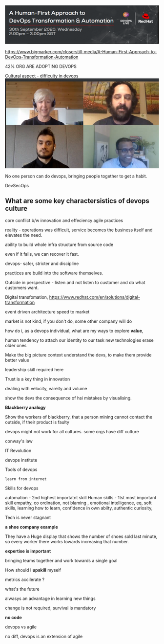 ![](2020-09-30-11-28-46.png)

https://www.bigmarker.com/closerstill-media/A-Human-First-Approach-to-DevOps-Transformation-Automation

42% ORG ARE ADOPTING DEVOPS

Cultural aspect - difficulty in devops
![](2020-09-30-11-33-35.png)

No one person can do devops, bringing people together to get a habit.

DevSecOps

## What are some key charactersistics of devops culture

core conflict b/w innovation and effeciency 
agile practices 

reality - operations was difficult, service becomes the business itself and elevates the need.

ability to build whole infra structure from source code

even if it fails, we can recover it fast.

devops- safer, stricter and discipline 

practices are build into the software themselves.

Outside in perspective -
listen and not listen to customer and do what customers want.

Digital transfomation,
https://www.redhat.com/en/solutions/digital-transformation

event driven architecture
speed to market

market is not kind, if you don't do, some other company will do


how do i, as a devops individual, what are my ways to explore **value**, 

human tendency to attach  our identity to our task
    new technologies erase older ones

Make the big picture context understand the devs, to make them provide better value

leadership skill required here

Trust is a key thing in innovation

dealing with velocity, vareity and volume

show the devs the consequence of hsi mistakes by visualising.


**Blackberry analogy**

Show the workers of blackberry, that a person mining cannot contact the outside, if their product is faulty

devops might not work for all cultures. some orgs have diff culture

conway's law

IT Revolution

devops institute

Tools of devops

    learn from internet

Skills for devops 

automation - 2nd highest importatnt skill
Human skills - 1tst most important skill
    empathy, co ordination, not blaming , emotional intelligence, eq, soft skills, learning how to learn, confidence in own abilty, authentic curiosity,

Tech is never stagnant

**a shoe company example**
 
They have a Huge display that shows the number of shoes sold last minute, so every worker there works towards increasing that number.


**expertise is important**

bringing teams together and work towards a single goal

How should I **upskill** myself 

metrics 
    accilerate ?

what's the future

 alwasys an advantage in learning new things

change is not required, survival is mandatory

**no code**

devops vs agile

no diff, devops is an extension of agile

